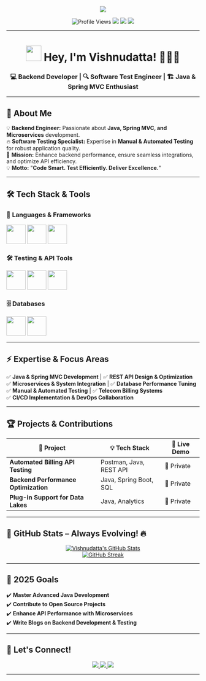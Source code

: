 <!-- 🚀 EPIC TYPING INTRO -->
<p align="center">
  <img src="https://readme-typing-svg.herokuapp.com?font=Orbitron&size=35&color=%23F7D00C&center=true&vCenter=true&width=900&height=60&lines=🚀+Welcome+to+My+Tech+Universe!;🔥+Backend+Developer+&+Software+Test+Engineer;💡+Building+High-Quality+Scalable+Systems;💻+Optimizing+Code+for+Performance!"/>
</p>

<!-- 🏆 BADGES & PROFILE VISITS -->
<p align="center">
  <img src="https://komarev.com/ghpvc/?username=Vishnudatta&label=Profile+Visitors&color=FF5733&style=flat-square" alt="Profile Views" />
  <img src="https://img.shields.io/github/followers/Vishnudatta?label=Followers&style=social" />
  <img src="https://img.shields.io/badge/Backend%20Developer-%23F7D00C?style=flat-square&logo=java&logoColor=white" />
  <img src="https://img.shields.io/badge/Software%20Tester-%2300E676?style=flat-square&logo=testing-library" />
</p>

---

<h1 align="center">
  <img src="https://media.giphy.com/media/hvRJCLFzcasrR4ia7z/giphy.gif" width="40px"> Hey, I'm Vishnudatta! 👨‍💻🚀
</h1>
<h3 align="center">
  💻 Backend Developer | 🔍 Software Test Engineer | 🏗️ Java & Spring MVC Enthusiast
</h3>

---

## 🚀 **About Me**
💡 **Backend Engineer:** Passionate about **Java, Spring MVC, and Microservices** development.  
🔥 **Software Testing Specialist:** Expertise in **Manual & Automated Testing** for robust application quality.  
🚀 **Mission:** Enhance backend performance, ensure seamless integrations, and optimize API efficiency.  
💡 **Motto:** "**Code Smart. Test Efficiently. Deliver Excellence.**"  

---

## 🛠 **Tech Stack & Tools**  

### 🚀 **Languages & Frameworks**
<p>
  <img src="https://cdn.jsdelivr.net/gh/devicons/devicon/icons/java/java-original.svg" width="50px"/>
  <img src="https://cdn.jsdelivr.net/gh/devicons/devicon/icons/spring/spring-original.svg" width="50px"/>
  <img src="https://cdn.jsdelivr.net/gh/devicons/devicon/icons/javascript/javascript-original.svg" width="50px"/>
</p>

### 🛠️ **Testing & API Tools**  
<p>
  <img src="https://cdn.jsdelivr.net/gh/devicons/devicon/icons/postman/postman-original.svg" width="50px"/>
  <img src="https://cdn.jsdelivr.net/gh/devicons/devicon/icons/junit/junit-original.svg" width="50px"/>
  <img src="https://cdn.jsdelivr.net/gh/devicons/devicon/icons/selenium/selenium-original.svg" width="50px"/>
</p>

### 🗄️ **Databases**
<p>
  <img src="https://cdn.jsdelivr.net/gh/devicons/devicon/icons/mysql/mysql-original.svg" width="50px"/>
  <img src="https://cdn.jsdelivr.net/gh/devicons/devicon/icons/postgresql/postgresql-original.svg" width="50px"/>
</p>

---

## ⚡ **Expertise & Focus Areas**
✅ **Java & Spring MVC Development** | ✅ **REST API Design & Optimization**  
✅ **Microservices & System Integration** | ✅ **Database Performance Tuning**  
✅ **Manual & Automated Testing** | ✅ **Telecom Billing Systems**  
✅ **CI/CD Implementation & DevOps Collaboration**  

---

## 🏆 **Projects & Contributions**  

| 🚀 Project | 💡 Tech Stack | 🔗 Live Demo |
|------------|-------------|-------------|
| **Automated Billing API Testing** | Postman, Java, REST API | 🔗 Private |
| **Backend Performance Optimization** | Java, Spring Boot, SQL | 🔗 Private |
| **Plug-in Support for Data Lakes** | Java, Analytics | 🔗 Private |

---

## 🚀 GitHub Stats – Always Evolving! 🔥

<p align="center">
  <a href="https://github.com/Vishnudatta">
    <img src="https://github-readme-stats.vercel.app/api?username=Vishnudatta&show_icons=true&theme=tokyonight&count_private=true&hide_border=true&include_all_commits=true" alt="Vishnudatta's GitHub Stats" />
  </a>
  <br>

  <!-- GitHub Streak -->
<a href="https://github.com/Vishnudatta">
  <img src="https://github-readme-streak-stats.herokuapp.com/?user=Vishnudatta&theme=tokyonight&hide_border=true" alt="GitHub Streak" />
</a>  
</p>

---

## 🎯 **2025 Goals**  
✔️ **Master Advanced Java Development**  
✔️ **Contribute to Open Source Projects**  
✔️ **Enhance API Performance with Microservices**  
✔️ **Write Blogs on Backend Development & Testing**  

---

## 🚀 Let's Connect!
<p align="center">
  <a href="https://www.linkedin.com/in/vishnu-datta-sriram-f6/">
    <img src="https://img.shields.io/badge/LinkedIn-%230077B5?style=for-the-badge&logo=linkedin&logoColor=white">
  </a>
  <a href="https://github.com/Vishnudatta">
    <img src="https://img.shields.io/badge/GitHub-%23181717?style=for-the-badge&logo=github&logoColor=white">
  </a>
  <a href="mailto:vishnudattasriram@gmail.com">
    <img src="https://img.shields.io/badge/Email-%23D14836?style=for-the-badge&logo=gmail&logoColor=white">
  </a>
</p>

---

